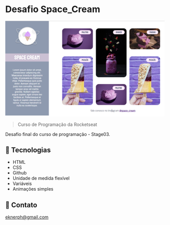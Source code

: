 # Desafio Space_Cream

![preview](./github/space_cream.png)


> Curso de Programação da Rocketseat

Desafio final do curso de programação - Stage03.


## 🔧 Tecnologias

- HTML
- CSS
- Github
- Unidade de medida flexível
- Variáveis
- Animações simples

## 🎁 Contato

eknerph@gmail.com
